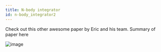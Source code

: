 ```yaml
---
title: N-body integrator
id: n-body_integrator2
---
```


Check out this other awesome paper by Eric and his team. Summary of paper here

![image](https://oup.silverchair-cdn.com/oup/backfile/Content_public/Journal/mnras/507/2/10.1093_mnras_stab2044/1/m_stab2044fig1.jpeg?Expires=1750207873&Signature=xw7LCiwEx6EOh~HQ4Sp7JudRVAlSgKIE7saIudhfVpauvMvplHhza4YsRC4mxDAZYf1kKWjz0riwGCf9VfI8VFBV0MNr-5DzcUiphUNB9zIwGkhkTiGeddGWSy-lb6Cuk1I9DqYRX49826BbCimS7duhFtmqTbqytBYtFTkzOqLUq2XStbO~hamSUZRxg57cf4oNmYQUaXAN2aRL--1fpQoh4y5eVNPlQYp4QyIIZl6lC3OEinG3A7cq~jgvKe93sNwaC1tyUK8lNFaKjFrUfdJROrWN2xt3ipbzFeS9gnFkZtDz1mv3UY~FKxeOGujuwzoY0IT9JZGT8sNlb3BjSA__&Key-Pair-Id=APKAIE5G5CRDK6RD3PGA)

